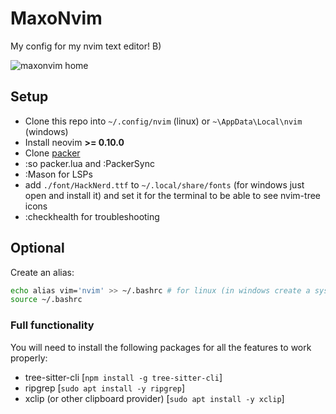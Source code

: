 # MaxoNvim

My config for my nvim text editor! B)

![maxonvim home](https://github.com/user-attachments/assets/ea35fe87-87d6-44d7-a0cf-ad242b95ff23)

## Setup

* Clone this repo into `~/.config/nvim` (linux) or `~\AppData\Local\nvim` (windows)
* Install neovim **>= 0.10.0**
* Clone [packer](https://github.com/wbthomason/packer.nvim)
* :so packer.lua and :PackerSync
* :Mason for LSPs
* add `./font/HackNerd.ttf` to `~/.local/share/fonts` (for windows just open and install it) and set it for the terminal to be able to see nvim-tree icons
* :checkhealth for troubleshooting

## Optional

Create an alias:

```bash
echo alias vim='nvim' >> ~/.bashrc # for linux (in windows create a sys-env-var)
source ~/.bashrc
```

### Full functionality

You will need to install the following packages for all the features to work properly:

* tree-sitter-cli [`npm install -g tree-sitter-cli`]
* ripgrep [`sudo apt install -y ripgrep`]
* xclip (or other clipboard provider) [`sudo apt install -y xclip`]

